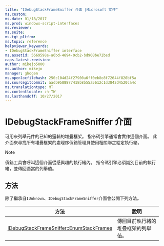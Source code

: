 ```yaml
---
title: "IDebugStackFrameSniffer 介面 |Microsoft 文件"
ms.custom: 
ms.date: 01/18/2017
ms.prod: windows-script-interfaces
ms.reviewer: 
ms.suite: 
ms.tgt_pltfrm: 
ms.topic: reference
helpviewer_keywords:
- IDebugStackFrameSniffer interface
ms.assetid: 5669598e-a6bd-4694-9cb2-bd908be72bed
caps.latest.revision: 
author: mikejo5000
ms.author: mikejo
manager: ghogen
ms.openlocfilehash: 250c104d24f27900a6ff0eb8e8f72644f820bf5a
ms.sourcegitcommit: aadb9588877418b8b55a5612c1d3842d4520ca4c
ms.translationtype: MT
ms.contentlocale: zh-TW
ms.lasthandoff: 10/27/2017
---
```

# <a name="idebugstackframesniffer-interface"></a>IDebugStackFrameSniffer 介面
可用來列舉元件的已知的邏輯的堆疊框架。 指令碼引擎通常會實作這個介面。 此介面來尋找所有堆疊框架的處理序偵錯管理員使用相關聯之給定執行緒。  
  
> [!NOTE]
>  偵錯工具會呼叫這個介面從感興趣的執行緒內。 指令碼引擎必須識別目前的執行緒，並傳回適當的列舉值。  
  
## <a name="methods"></a>方法  
 除了繼承自`IUnknown`、`IDebugStackFrameSniffer`介面會公開下列方法。  
  
|方法|說明|  
|------------|-----------------|  
|[IDebugStackFrameSniffer::EnumStackFrames](../../winscript/reference/idebugstackframesniffer-enumstackframes.md)|傳回目前執行緒的堆疊框架的列舉值。|